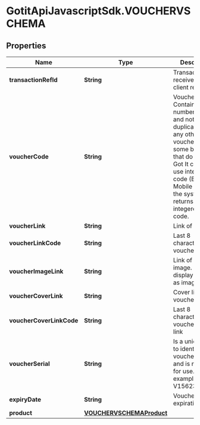 # GotitApiJavascriptSdk.VOUCHERVSCHEMA

## Properties

Name | Type | Description | Notes
------------ | ------------- | ------------- | -------------
**transactionRefId** | **String** | TransactionRefId receive from client request | [optional] 
**voucherCode** | **String** | Voucher code. Contains 10 numbers, unique and not duplicated with any other voucher. For some brands that do not use Got It code but use integerernal code (Big C, Mobile World), the system returns the integerernal code. | [optional] 
**voucherLink** | **String** | Link of voucher | [optional] 
**voucherLinkCode** | **String** | Last 8 characters of voucher link | [optional] 
**voucherImageLink** | **String** | Link of voucher image. To display vouchers as images | [optional] 
**voucherCoverLink** | **String** | Cover link of voucher. | [optional] 
**voucherCoverLinkCode** | **String** | Last 8 characters of voucher cover link | [optional] 
**voucherSerial** | **String** | Is a unique code to identify voucher link v and is not valid for use. For example: V1562342ET2 | [optional] 
**expiryDate** | **String** | Voucher expiration date | [optional] 
**product** | [**VOUCHERVSCHEMAProduct**](VOUCHERVSCHEMAProduct.md) |  | [optional] 


